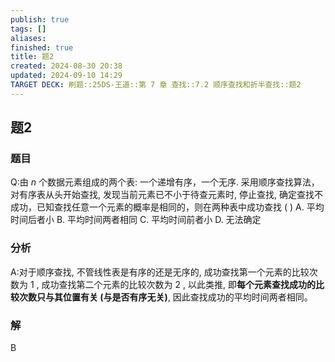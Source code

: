 ```yaml
---
publish: true
tags: []
aliases: 
finished: true
title: 题2
created: 2024-08-30 20:38
updated: 2024-09-10 14:29
TARGET DECK: 刷题::25DS-王道::第 7 章 查找::7.2 顺序查找和折半查找::题2
---
```

## 题2
### 题目
Q:由 $n$ 个数据元素组成的两个表: 一个递增有序，一个无序. 
采用顺序查找算法，对有序表从头开始查找, 发现当前元素已不小于待查元素时, 停止查找, 确定查找不成功，已知查找任意一个元素的概率是相同的，则在两种表中成功查找 ( )
A. 平均时间后者小 
B. 平均时间两者相同
C. 平均时间前者小 
D. 无法确定
### 分析
A:对于顺序查找, 不管线性表是有序的还是无序的, 成功查找第一个元素的比较次数为 1 , 成功查找第二个元素的比较次数为 2 , 以此类推, 即**每个元素查找成功的比较次数只与其位置有关 (与是否有序无关)**, 因此查找成功的平均时间两者相同。
### 解
B
<!--ID: 1726632849734-->


